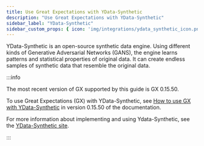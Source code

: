 ```yaml
---
title: Use Great Expectations with YData-Synthetic
description: "Use Great Expectations with YData-Synthetic"
sidebar_label: "YData-Synthetic"
sidebar_custom_props: { icon: 'img/integrations/ydata_synthetic_icon.png' }
---
```


YData-Synthetic is an open-source synthetic data engine. Using different kinds of Generative Adversarial Networks (GANS), the engine learns patterns and statistical properties of original data. It can create endless samples of synthetic data that resemble the original data.

:::info 

The most recent version of GX supported by this guide is GX 0.15.50.

To use Great Expectations (GX) with YData-Synthetic, see [How to use GX with YData-Synthetic](/docs/0.15.50/deployment_patterns/how_to_use_great_expectations_with_ydata_synthetic) in version 0.15.50 of the documentation.

For more information about implementing and using Ydata-Synthetic, see the [YData-Synthetic site](https://github.com/ydataai/ydata-synthetic).

:::